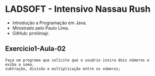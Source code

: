 # LADSOFT - Intensivo Nassau Rush
- Introdução a Programação em Java. 
- Ministrado pelo Paulo Lima.
- GitHub: prmlimajr.

## Exercicio1-Aula-02

    Faça um programa que solicite que o usuário insira dois números e exiba a soma,
    subtração, divisão e multiplicação entre os números;
